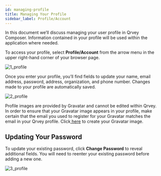 ```yaml
---
id: managing-profile
title: Managing Your Profile  
sidebar_label: Profile/Account
---
```


<div style={{textAlign: "justify"}}>

In this document we’ll discuss managing your user profile in Qrvey Composer. Information contained in your profile will be used within the application where needed.

To access your profile, select **Profile/Account** from the arrow menu in the upper right-hand corner of your browser page. 

![1_profile](https://s3.amazonaws.com/cdn.qrvey.com/documentation_assets/ui-docs/basics/3.2_profile/1_profile.png#thumbnail-60)

Once you enter your profile, you’ll find fields to update your name, email address, password, address, organization, and phone number. Changes made to your profile are automatically saved. 

![2_profile](https://s3.amazonaws.com/cdn.qrvey.com/documentation_assets/ui-docs/basics/3.2_profile/2_profile.png#thumbnail)

Profile images are provided by Gravatar and cannot be edited within Qrvey.  In order to ensure that your Gravatar image appears in your profile, make certain that the email you used to register for your Gravatar matches the email in your Qrvey profile.  Click<a href="http://gravatar.com" target="_blank"> here</a> to create your Gravatar image.

## Updating Your Password
To update your existing password, click **Change Password** to reveal additional fields. You will need to reenter your existing password before adding a new one. 

![3_profile](https://s3.amazonaws.com/cdn.qrvey.com/documentation_assets/ui-docs/basics/3.2_profile/3_profile.png#thumbnail-60)

</div>